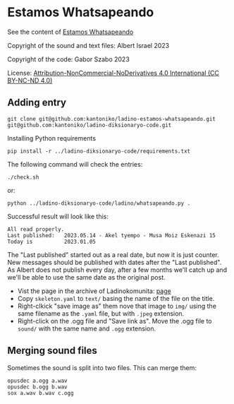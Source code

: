 # Estamos Whatsapeando

See the content of [Estamos Whatsapeando](https://kantoniko.com/)

Copyright of the sound and text files: Albert Israel 2023

Copyright of the code: Gabor Szabo 2023

License: [Attribution-NonCommercial-NoDerivatives 4.0 International (CC BY-NC-ND 4.0)](https://creativecommons.org/licenses/by-nc-nd/4.0/)


## Adding entry

```
git clone git@github.com:kantoniko/ladino-estamos-whatsapeando.git
git@github.com:kantoniko/ladino-diksionaryo-code.git
```

Installing Python requirements

```
pip install -r ../ladino-diksionaryo-code/requirements.txt
```

The following command will check the entries:

```
./check.sh
```

or:

```
python ../ladino-diksionaryo-code/ladino/whatsapeando.py .
```

Successful result will look like this:

```
All read properly.
Last published:   2023.05.14 - Akel tyempo - Musa Moiz Eskenazi 15
Today is          2023.01.05
```

The "Last published" started out as a real date, but now it is just counter. New messages should be published with dates after the "Last published". As Albert does not publish every day, after a few months we'll catch up and we'll be able to use the same date as the original post.


* Vist the page in the archive of Ladinokomunita: [page](https://ladinokomunita.groups.io/g/main/message/68773)
* Copy `skeleton.yaml` to `text/` basing the name of the file on the title.
* Right-clkick "save image as" them nove that image to  `img/` using the same filename as the `.yaml` file, but with `.jpeg` extension.
* Right-click on the .ogg file and "Save link as". Move the .ogg file to `sound/`   with the same name and `.ogg` extension.


## Merging sound files

Sometimes the sound is split into two files. This can merge them:

```
opusdec a.ogg a.wav
opusdec b.ogg b.wav
sox a.wav b.wav c.ogg
```




